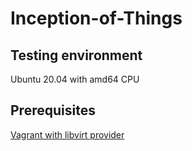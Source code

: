 # Inception-of-Things

## Testing environment

Ubuntu 20.04 with amd64 CPU

## Prerequisites

[Vagrant with libvirt provider](https://github.com/vagrant-libvirt/vagrant-libvirt#installation)
